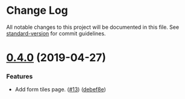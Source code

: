 # Change Log

All notable changes to this project will be documented in this file. See [standard-version](https://github.com/conventional-changelog/standard-version) for commit guidelines.

# [0.4.0](https://github.com/hastebrot/monomodel/compare/v0.3.0...v0.4.0) (2019-04-27)


### Features

* Add form tiles page. ([#13](https://github.com/hastebrot/monomodel/issues/13)) ([debef8e](https://github.com/hastebrot/monomodel/commit/debef8e))
